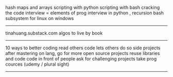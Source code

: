 
hash maps and arrays
scripting with python 
scripting with bash
cracking the code interview = elements of prog interview in python , recursion
bash subsystem for linux on windows

---
tinahuang.substack.com
algos to live by book

---

10 ways to better coding
read others code
lets others do so
side projects
after mastering on lang, go for more
open source projects
reuse libraries and code
code in front of people
ask for challenging projects
take prog cources (udemy / plural sight)

---

